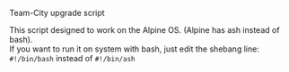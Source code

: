 Team-City upgrade script

This script designed to work on the Alpine OS. (Alpine has ash instead of bash). \
If you want to run it on system with bash, just edit the shebang line: \
`#!/bin/bash` instead of `#!/bin/ash`
